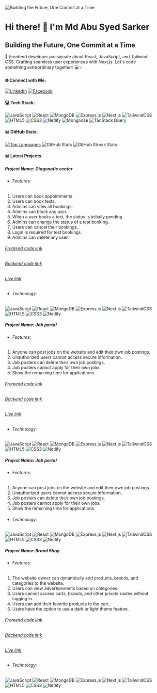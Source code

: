 ![Building the Future, One Commit at a Time](https://iili.io/JTfPa5v.png)

# Hi there! 👋 I'm Md Abu Syed Sarker
## Building the Future, One Commit at a Time
🚀 Frontend developer passionate about React, JavaScript, and Tailwind CSS. Crafting seamless user experiences with Next.js. Let's code something extraordinary together! 💻✨

#### 🌐 Connect with Me:
[![LinkedIn](https://img.shields.io/badge/LinkedIn-%230077B5.svg?logo=linkedin&logoColor=white)](https://linkedin.com/in/mdsaayed) 
[![Facebook](https://img.shields.io/badge/Facebook-%231877F2.svg?logo=Facebook&logoColor=white)](https://facebook.com/findsayedkhan) 

#### 💻 Tech Stack:
![JavaScript](https://img.shields.io/badge/javascript-%23323330.svg?style=for-the-badge&logo=javascript&logoColor=%23F7DF1E) ![React](https://img.shields.io/badge/react-%2320232a.svg?style=for-the-badge&logo=react&logoColor=%2361DAFB) ![MongoDB](https://img.shields.io/badge/MongoDB-%234ea94b.svg?style=for-the-badge&logo=mongodb&logoColor=white) ![Express.js](https://img.shields.io/badge/express.js-%23404d59.svg?style=for-the-badge&logo=express&logoColor=%2361DAFB) ![Next.js](https://img.shields.io/badge/Next-black?style=for-the-badge&logo=next.js&logoColor=white) ![TailwindCSS](https://img.shields.io/badge/tailwindcss-%2338B2AC.svg?style=for-the-badge&logo=tailwind-css&logoColor=white) ![HTML5](https://img.shields.io/badge/html5-%23E34F26.svg?style=for-the-badge&logo=html5&logoColor=white) ![CSS3](https://img.shields.io/badge/css3-%231572B6.svg?style=for-the-badge&logo=css3&logoColor=white) ![Netlify](https://img.shields.io/badge/netlify-%23000000.svg?style=for-the-badge&logo=netlify&logoColor=#00C7B7) ![Mongoose](https://img.shields.io/badge/mongoose-%2362333E.svg?style=for-the-badge&logo=mongoose&logoColor=white) ![TanStack Query](https://img.shields.io/badge/tanstack%20query-%23FF4154.svg?style=for-the-badge&logo=react-query&logoColor=white)
#### 📊 GitHub Stats:
[![Top Languages](https://github-readme-stats.vercel.app/api/top-langs/?username=MdSaayed)](https://github.com/anuraghazra/github-readme-stats)
![GitHub Stats](https://github-readme-stats.vercel.app/api?username=MdSaayed&show_icons=true&count_private=true) ![GitHub Streak Stats](https://streak-stats.demolab.com/?user=MdSaayed)

#### 📊 Latest Projects:
##### Project Name: Diagonotic center
- ###### Features:
1. Users can book appointments.
2. Users can book tests.
3. Admins can view all bookings.
4. Admins can block any user.
5. When a user books a test, the status is initially pending.
6. Admins can change the status of a test booking.
7. Users can cancel their bookings.
8. Login is required for test bookings.
9. Admins can delete any user.

###### [Frontend code link](https://github.com/MdSaayed/diagnostic)
###### [Backend code link](https://github.com/MdSaayed/diagnostic-server)
###### [Live link](https://delightful-snickerdoodle-2643ae.netlify.app/)

- ###### Technology:
![JavaScript](https://img.shields.io/badge/javascript-%23323330.svg?style=for-the-badge&logo=javascript&logoColor=%23F7DF1E) ![React](https://img.shields.io/badge/react-%2320232a.svg?style=for-the-badge&logo=react&logoColor=%2361DAFB) ![MongoDB](https://img.shields.io/badge/MongoDB-%234ea94b.svg?style=for-the-badge&logo=mongodb&logoColor=white) ![Express.js](https://img.shields.io/badge/express.js-%23404d59.svg?style=for-the-badge&logo=express&logoColor=%2361DAFB) ![Next.js](https://img.shields.io/badge/Next-black?style=for-the-badge&logo=next.js&logoColor=white) ![TailwindCSS](https://img.shields.io/badge/tailwindcss-%2338B2AC.svg?style=for-the-badge&logo=tailwind-css&logoColor=white) ![HTML5](https://img.shields.io/badge/html5-%23E34F26.svg?style=for-the-badge&logo=html5&logoColor=white) ![CSS3](https://img.shields.io/badge/css3-%231572B6.svg?style=for-the-badge&logo=css3&logoColor=white) ![Netlify](https://img.shields.io/badge/netlify-%23000000.svg?style=for-the-badge&logo=netlify&logoColor=#00C7B7)


##### Project Name: Job portal
- ###### Features:
1. Anyone can post jobs on the website and edit their own job postings.
2. Unauthorized users cannot access secure information.
3. Job posters can delete their own job postings.
4. Job posters cannot apply for their own jobs.
5. Show the remaining time for applications.

###### [Frontend code link](https://github.com/MdSaayed/jobportal-client)
###### [Backend code link](https://github.com/MdSaayed/jobportal-server)
###### [Live link](https://admirable-belekoy-a7b177.netlify.app/)

- ###### Technology:
![JavaScript](https://img.shields.io/badge/javascript-%23323330.svg?style=for-the-badge&logo=javascript&logoColor=%23F7DF1E) ![React](https://img.shields.io/badge/react-%2320232a.svg?style=for-the-badge&logo=react&logoColor=%2361DAFB) ![MongoDB](https://img.shields.io/badge/MongoDB-%234ea94b.svg?style=for-the-badge&logo=mongodb&logoColor=white) ![Express.js](https://img.shields.io/badge/express.js-%23404d59.svg?style=for-the-badge&logo=express&logoColor=%2361DAFB) ![Next.js](https://img.shields.io/badge/Next-black?style=for-the-badge&logo=next.js&logoColor=white) ![TailwindCSS](https://img.shields.io/badge/tailwindcss-%2338B2AC.svg?style=for-the-badge&logo=tailwind-css&logoColor=white) ![HTML5](https://img.shields.io/badge/html5-%23E34F26.svg?style=for-the-badge&logo=html5&logoColor=white) ![CSS3](https://img.shields.io/badge/css3-%231572B6.svg?style=for-the-badge&logo=css3&logoColor=white) ![Netlify](https://img.shields.io/badge/netlify-%23000000.svg?style=for-the-badge&logo=netlify&logoColor=#00C7B7)

##### Project Name: Job portal
- ###### Features:
1. Anyone can post jobs on the website and edit their own job postings.
2. Unauthorized users cannot access secure information.
3. Job posters can delete their own job postings.
4. Job posters cannot apply for their own jobs.
5. Show the remaining time for applications.

- ###### Technology:
![JavaScript](https://img.shields.io/badge/javascript-%23323330.svg?style=for-the-badge&logo=javascript&logoColor=%23F7DF1E) ![React](https://img.shields.io/badge/react-%2320232a.svg?style=for-the-badge&logo=react&logoColor=%2361DAFB) ![MongoDB](https://img.shields.io/badge/MongoDB-%234ea94b.svg?style=for-the-badge&logo=mongodb&logoColor=white) ![Express.js](https://img.shields.io/badge/express.js-%23404d59.svg?style=for-the-badge&logo=express&logoColor=%2361DAFB) ![Next.js](https://img.shields.io/badge/Next-black?style=for-the-badge&logo=next.js&logoColor=white) ![TailwindCSS](https://img.shields.io/badge/tailwindcss-%2338B2AC.svg?style=for-the-badge&logo=tailwind-css&logoColor=white) ![HTML5](https://img.shields.io/badge/html5-%23E34F26.svg?style=for-the-badge&logo=html5&logoColor=white) ![CSS3](https://img.shields.io/badge/css3-%231572B6.svg?style=for-the-badge&logo=css3&logoColor=white) ![Netlify](https://img.shields.io/badge/netlify-%23000000.svg?style=for-the-badge&logo=netlify&logoColor=#00C7B7)

##### Project Name: Brand Shop
- ###### Features:
1. The website owner can dynamically add products, brands, and categories to the website.
2. Users can view advertisements based on categories.
3. Users cannot access carts, brands, and other private routes without logging in.
4. Users can add their favorite products to the cart.
5. Users have the option to use a dark or light theme feature.

###### [Frontend code link](https://github.com/MdSaayed/ecommerce-brands-client)
###### [Backend code link](https://github.com/MdSaayed/ecommerce-brands-server)
###### [Live link](https://profound-eclair-299d43.netlify.app/)


- ###### Technology:
![JavaScript](https://img.shields.io/badge/javascript-%23323330.svg?style=for-the-badge&logo=javascript&logoColor=%23F7DF1E) ![React](https://img.shields.io/badge/react-%2320232a.svg?style=for-the-badge&logo=react&logoColor=%2361DAFB) ![MongoDB](https://img.shields.io/badge/MongoDB-%234ea94b.svg?style=for-the-badge&logo=mongodb&logoColor=white) ![Express.js](https://img.shields.io/badge/express.js-%23404d59.svg?style=for-the-badge&logo=express&logoColor=%2361DAFB) ![Next.js](https://img.shields.io/badge/Next-black?style=for-the-badge&logo=next.js&logoColor=white) ![TailwindCSS](https://img.shields.io/badge/tailwindcss-%2338B2AC.svg?style=for-the-badge&logo=tailwind-css&logoColor=white) ![HTML5](https://img.shields.io/badge/html5-%23E34F26.svg?style=for-the-badge&logo=html5&logoColor=white) ![CSS3](https://img.shields.io/badge/css3-%231572B6.svg?style=for-the-badge&logo=css3&logoColor=white) ![Netlify](https://img.shields.io/badge/netlify-%23000000.svg?style=for-the-badge&logo=netlify&logoColor=#00C7B7)
